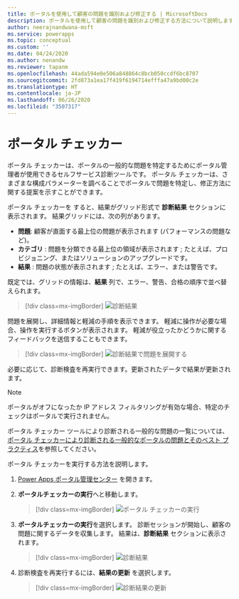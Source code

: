 ```yaml
---
title: ポータルを使用して顧客の問題を識別および修正する | MicrosoftDocs
description: ポータルを使用して顧客の問題を識別および修正する方法について説明します。
author: neerajnandwana-msft
ms.service: powerapps
ms.topic: conceptual
ms.custom: ''
ms.date: 04/24/2020
ms.author: nenandw
ms.reviewer: tapanm
ms.openlocfilehash: 44ada594e0e506a848864c8bcb050ccdf6bc8707
ms.sourcegitcommit: 2fd873a1ea17f419f6194714efffa47a9bd00c2e
ms.translationtype: HT
ms.contentlocale: ja-JP
ms.lasthandoff: 06/26/2020
ms.locfileid: "3507317"
---
```

# <a name="portal-checker"></a>ポータル チェッカー

ポータル チェッカーは、ポータルの一般的な問題を特定するためにポータル管理者が使用できるセルフサービス診断ツールです。 ポータル チェッカーは、さまざまな構成パラメーターを調べることでポータルで問題を特定し、修正方法に関する提案を示すことができます。

ポータル チェッカーを すると、結果がグリッド形式で **診断結果** セクションに表示されます。 結果グリッドには、次の列があります。

- **問題**: 顧客が直面する最上位の問題が表示されます (パフォーマンスの問題など)。
- **カテゴリ** : 問題を分類できる最上位の領域が表示されます ; たとえば、プロビジョニング、またはソリューションのアップグレードです。
- **結果** : 問題の状態が表示されます ; たとえば、エラー、または警告です。

既定では、グリッドの情報は、**結果** 列で、エラー、警告、合格の順序で並べ替えられます。

> [!div class=mx-imgBorder]
> ![診断結果](../media/diagnostic-results.png "診断結果")

問題を展開し、詳細情報と軽減の手順を表示できます。 軽減に操作が必要な場合、操作を実行するボタンが表示されます。 軽減が役立ったかどうかに関するフィードバックを送信することもできます。

> [!div class=mx-imgBorder]
> ![診断結果で問題を展開する](../media/diagnostic-results-issue-expand.png "診断結果で問題を展開する")

必要に応じて、診断検査を再実行できます。更新されたデータで結果が更新されます。

> [!NOTE]
> ポータルがオフになったか IP アドレス フィルタリングが有効な場合、特定のチェックはポータルで実行されません。

ポータル チェッカー ツールにより診断される一般的な問題の一覧については、[ポータル チェッカーにより診断される一般的なポータルの問題とそのベスト プラクティス](https://docs.microsoft.com/dynamics365/customer-engagement/portals/portal-faq)を参照してください。

ポータル チェッカーを実行する方法を説明します。

1.  [Power Apps ポータル管理センター](admin-overview.md) を開きます。

2.  **ポータルチェッカーの実行**へと移動します。

    > [!div class=mx-imgBorder]
    > ![ポータル チェッカーの実行](../media/run-diagnostics.png "ポータル チェッカーの実行")

3.  **ポータルチェッカーの実行**を選択します。 診断セッションが開始し、顧客の問題に関するデータを収集します。 結果は、**診断結果** セクションに表示されます。

    > [!div class=mx-imgBorder]
    > ![診断結果](../media/diagnostic-results.png "診断結果")

4.  診断検査を再実行するには、**結果の更新** を選択します。

    > [!div class=mx-imgBorder]
    > ![診断結果の更新](../media/diagnostic-results-refresh.png "診断結果の更新")
